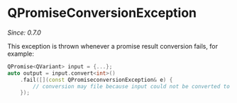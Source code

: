 # QPromiseConversionException

*Since: 0.7.0*

This exception is thrown whenever a promise result conversion fails, for example: 

```cpp
QPromise<QVariant> input = {...};
auto output = input.convert<int>()
    .fail([](const QPromiseconversionException& e) {
        // conversion may file because input could not be converted to number
    });
```
